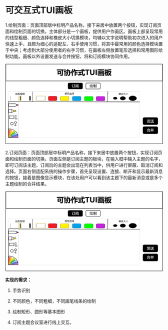# 可交互式TUI画板

1.绘制页面：页面顶部居中标明产品名称，接下来居中放置两个按钮，实现订阅页面和绘制页面的切换。主体部分是一个画板，提供用户作画区。画板上部呈现常用的线型粗细、颜色选择和橡皮大小切换模块，均辅以文字说明帮助初次进入的用户快速上手，且颇为细心的适配左、右手使用习惯，将其中最常用的颜色选择模块置于中央；考虑到大部分使用者的右手习惯，在画板左侧放置笔形选择和常用图形绘制功能。画板以外设置发送与合并按钮，将和订阅模块协同作用。

![image-20220620195258544](img/image-20220620195258544.png)

2.订阅页面：页面顶部居中标明产品名称，接下来居中放置两个按钮，实现订阅页面和绘制页面的切换。页面左侧是订阅主题的板块，在输入框中输入主题的名字，即可订阅该主题，订阅后的主题会出现在列表当中，供用户进行屏蔽、取消订阅和选择。页面右侧适配系统的操作步骤，首先呈现设置、连接、断开和显示最新消息的按钮，接着是图像显示模块，在该处用户可以看到该主题下的最新消息或是多个主题绘制的合并结果。

![image-20220620195307038](img/image-20220620195258544.png)

**实现的需求：**

1. 手势识别

2. 不同颜色，不同粗细，不同画笔线条的绘制

3. 绘制矩形、圆形等基本图形

4. 订阅主题会议室进行线上交互。
